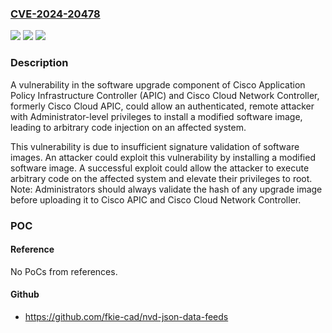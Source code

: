 ### [CVE-2024-20478](https://cve.mitre.org/cgi-bin/cvename.cgi?name=CVE-2024-20478)
![](https://img.shields.io/static/v1?label=Product&message=Cisco%20Application%20Policy%20Infrastructure%20Controller%20(APIC)&color=blue)
![](https://img.shields.io/static/v1?label=Version&message=%3D%203.2(8d)%20&color=brighgreen)
![](https://img.shields.io/static/v1?label=Vulnerability&message=Execution%20with%20Unnecessary%20Privileges&color=brighgreen)

### Description

A vulnerability in the software upgrade component of Cisco Application Policy Infrastructure Controller (APIC) and Cisco&nbsp;Cloud Network Controller, formerly Cisco Cloud APIC, could allow an authenticated, remote attacker with Administrator-level privileges to install a modified software image, leading to arbitrary code injection on an affected system.This vulnerability is due to insufficient signature validation of software images. An attacker could exploit this vulnerability by installing a modified software image. A successful exploit could allow the attacker to execute arbitrary code on the affected system and elevate their privileges to root.Note: Administrators should always validate the hash of any upgrade image before uploading it to Cisco APIC and Cisco Cloud Network Controller.

### POC

#### Reference
No PoCs from references.

#### Github
- https://github.com/fkie-cad/nvd-json-data-feeds

